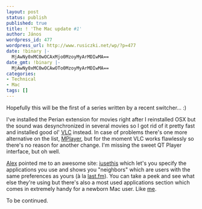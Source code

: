 ```yaml
---
layout: post
status: publish
published: true
title: ! 'The Mac update #1'
author: János
wordpress_id: 477
wordpress_url: http://www.rusiczki.net/wp/?p=477
date: !binary |-
  MjAwNy0xMC0wOCAxMjo0MzoyMyArMDIwMA==
date_gmt: !binary |-
  MjAwNy0xMC0wOCAwOTo0MzoyMyArMDIwMA==
categories:
- Technical
- Mac
tags: []
---
```

<p>Hopefully this will be the first of a series written by a recent switcher... :)</p>
<p>I've installed the Perian extension for movies right after I reinstalled OSX but the sound was desynchronized in several movies so I got rid of it pretty fast and installed good ol' <a href="http://www.videolan.org/vlc/">VLC</a> instead. In case of problems there's one more alternative on the list, <a href="http://www.mplayerhq.hu/">MPlayer</a>, but for the moment VLC works flawlessly so there's no reason for another change. I'm missing the sweet QT Player interface, but oh well.</p>
<p><a href="http://pax.mioritics.ro/">Alex</a> pointed me to an awesome site: <a href="http://osx.iusethis.com/">iusethis</a> which let's you specify the applications you use and shows you "neighbors" which are users with the same preferences as yours (&agrave; la <a href="http://www.last.fm">last.fm</a>). You can take a peek and see what else they're using but there's also a most used applications section which comes in extremely handy for a newborn Mac user. Like <a href="http://osx.iusethis.com/user/kitsched">me</a>.</p>
<p>To be continued.</p>
